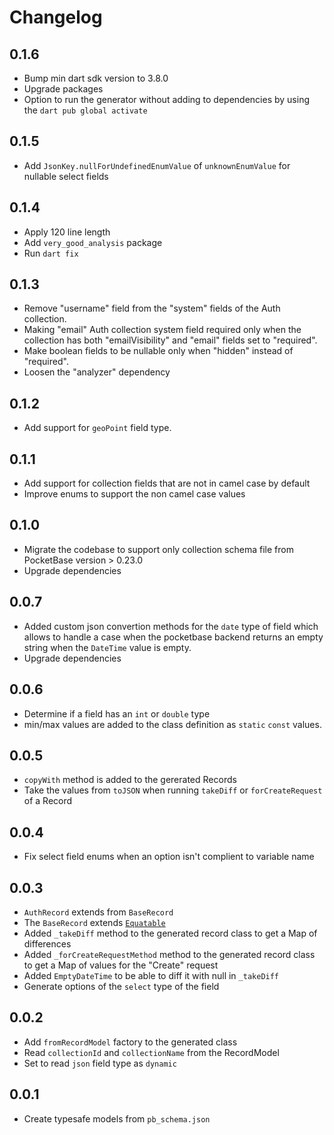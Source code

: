 # Changelog

## 0.1.6

* Bump min dart sdk version to 3.8.0
* Upgrade packages
* Option to run the generator without adding to dependencies by using the `dart pub global activate`

## 0.1.5

* Add `JsonKey.nullForUndefinedEnumValue` of `unknownEnumValue` for nullable select fields

## 0.1.4

* Apply 120 line length
* Add `very_good_analysis` package
* Run `dart fix`

## 0.1.3

* Remove "username" field from the "system" fields of the Auth collection.
* Making "email" Auth collection system field required only when the collection has both "emailVisibility" and "email" fields set to "required".
* Make boolean fields to be nullable only when "hidden" instead of "required".
* Loosen the "analyzer" dependency

## 0.1.2

* Add support for `geoPoint` field type.

## 0.1.1

* Add support for collection fields that are not in camel case by default
* Improve enums to support the non camel case values

## 0.1.0

* Migrate the codebase to support only collection schema file from PocketBase version > 0.23.0
* Upgrade dependencies

## 0.0.7

* Added custom json convertion methods for the `date` type of field which allows to handle a case when the pocketbase backend returns an empty string when the `DateTime` value is empty.
* Upgrade dependencies

## 0.0.6

* Determine if a field has an `int` or `double` type
* min/max values are added to the class definition as `static` `const` values.

## 0.0.5

* `copyWith` method is added to the gererated Records
* Take the values from `toJSON` when running `takeDiff` or `forCreateRequest` of a Record

## 0.0.4

* Fix select field enums when an option isn't complient to variable name

## 0.0.3

* `AuthRecord` extends from `BaseRecord`
* The `BaseRecord` extends [`Equatable`](https://pub.dev/packages/equatable)
* Added `_takeDiff` method to the generated record class to get a Map of differences
* Added `_forCreateRequestMethod` method to the generated record class to get a Map of values for the "Create" request
* Added `EmptyDateTime` to be able to diff it with null in `_takeDiff`
* Generate options of the `select` type of the field

## 0.0.2

* Add `fromRecordModel` factory to the generated class
* Read `collectionId` and `collectionName` from the RecordModel
* Set to read `json` field type as `dynamic`

## 0.0.1

* Create typesafe models from `pb_schema.json`
